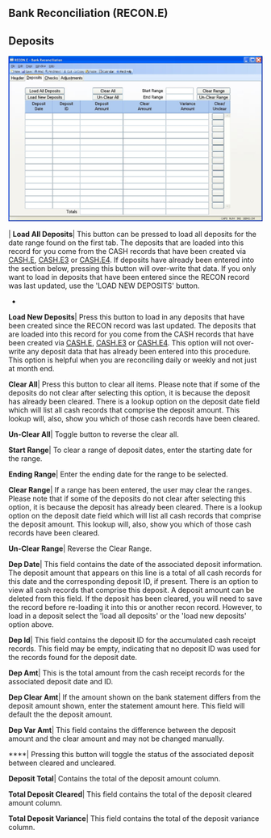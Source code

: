 ## Bank Reconciliation (RECON.E)
<PageHeader />

## Deposits

![](./RECON-E-2.jpg)

| **Load All Deposits**|  This button can be pressed to load all deposits for
the date range found on the first tab. The deposits that are loaded into this
record for you come from the CASH records that have been created via
[CASH.E](../CASH-E/README.md), [CASH.E3](../CASH-E3/README.md) or [CASH.E4](../CASH-E4/README.md). If
deposits have already been entered into the section below, pressing this
button will over-write that data. If you only want to load in deposits that
have been entered since the RECON record was last updated, use the 'LOAD NEW
DEPOSITS' button.

-  
**Load New Deposits**|  Press this button to load in any deposits that have
been created since the RECON record was last updated. The deposits that are
loaded into this record for you come from the CASH records that have been
created via [CASH.E](../CASH-E/README.md), [CASH.E3](../CASH-E3/README.md) or
[CASH.E4](../CASH-E4/README.md). This option will not over-write any deposit data that
has already been entered into this procedure. This option is helpful when you
are reconciling daily or weekly and not just at month end.

**Clear All**|  Press this button to clear all items. Please note that if some
of the deposits do not clear after selecting this option, it is because the
deposit has already been cleared. There is a lookup option on the deposit date
field which will list all cash records that comprise the deposit amount. This
lookup will, also, show you which of those cash records have been cleared.

**Un-Clear All**|  Toggle button to reverse the clear all.

**Start Range**|  To clear a range of deposit dates, enter the starting date
for the range.

**Ending Range**|  Enter the ending date for the range to be selected.

**Clear Range**|  If a range has been entered, the user may clear the ranges.
Please note that if some of the deposits do not clear after selecting this
option, it is because the deposit has already been cleared. There is a lookup
option on the deposit date field which will list all cash records that
comprise the deposit amount. This lookup will, also, show you which of those
cash records have been cleared.

**Un-Clear Range**|  Reverse the Clear Range.

**Dep Date**|  This field contains the date of the associated deposit
information. The deposit amount that appears on this line is a total of all
cash records for this date and the corresponding deposit ID, if present. There
is an option to view all cash records that comprise this deposit. A deposit
amount can be deleted from this field. If the deposit has been cleared, you
will need to save the record before re-loading it into this or another recon
record. However, to load in a deposit select the 'load all deposits' or the
'load new deposits' option above.

**Dep Id**|  This field contains the deposit ID for the accumulated cash
receipt records. This field may be empty, indicating that no deposit ID was
used for the records found for the deposit date.

**Dep Amt**|  This is the total amount from the cash receipt records for the
associated deposit date and ID.

**Dep Clear Amt**|  If the amount shown on the bank statement differs from the
deposit amount shown, enter the statement amount here. This field will default
the the deposit amount.

**Dep Var Amt**|  This field contains the difference between the deposit
amount and the clear amount and may not be changed manually.

****| Pressing this button will toggle the status of the associated deposit
between cleared and uncleared.

**Deposit Total**|  Contains the total of the deposit amount column.

**Total Deposit Cleared**|  This field contains the total of the deposit
cleared amount column.

**Total Deposit Variance**|  This field contains the total of the deposit
variance column.


<badge text= "Version 8.10.57 " vertical="middle" />

<PageFooter />

